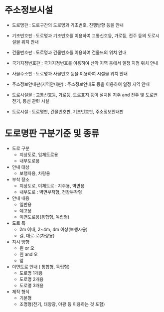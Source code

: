 # 주소정보시설
* 도로명판 : 도로구간의 도로명과 기초번호, 진행방향 등을 안내
* 기초번호판 : 도로명과 기초번호를 이용하여 교통신호등, 가로등, 전주 등의 도로시설물 위치 안내
* 건물번호판 : 도로명과 건물번호를 이용하여 건물드의 위치 안내
* 국가지점번호판 : 국가지점번호를 이용하여 산악 지역 등에서 일정 지점 위치 안내
* 사물주소판 : 도로명과 사물번호 등을 이용하여 시설물 위치 안내
* 주소정보안내판(지역안내판) : 주소정보안내도 등을 이용하여 일정 지역 안내

* 도로시설물 : 교통신호등, 가로등, 도로표지 등이 설치된 지주 and 전주 및 도로변 전기, 통신 관련 시설
* 도로시설 : 도로명판, 건물번호판, 기초번호판, 주소정보안내판

# 도로명판 구분기준 및 종류
* 도로 구분
    - 지상도로, 입체도로용
    - 내부도로용
* 안내 대상
    - 보행자용, 차량용
* 부착 장소
    - 지상도로, 이체도로 : 지주용, 벽면용
    - 내부도로 : 벽면부착형, 천장부착형
* 안내 내용
    - 일반용
    - 예고용
    - 이면도로용(통합형, 독립형)
* 도로 폭
    - 2m 이내, 2~4m, 4m 이상(보행자용)
    - 길, 대로.로(차량용)
* 지시 방향
    - 왼 or 오
    - 왼 and 오
    - 앞
* 이면도로 안내 ( 통합형, 독립형)
    - 도로명 1개용
    - 도로명 2개용
    - 도로명 3개용
* 제작 형식
    - 기본형
    - 조명형(전기, 태양광, 야광 등 이용하는 것 포함)
